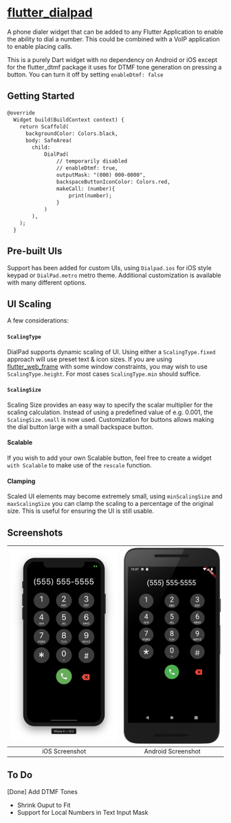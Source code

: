 
# [flutter_dialpad](https://pub.dev/packages/flutter_dialpad)  
  
A phone dialer widget that can be added to any Flutter Application to enable the ability to dial a number. This could be combined with a VoIP application to enable placing calls.  
  
This is a purely Dart widget with no dependency on Android or iOS except for the flutter_dtmf package it uses for DTMF tone generation on pressing a button. You can turn it off by setting ```enableDtmf: false```  
  
## Getting Started  
  
```  
@override  
  Widget build(BuildContext context) {  
    return Scaffold(  
      backgroundColor: Colors.black,  
      body: SafeArea(  
        child:  
            DialPad(  
                // temporarily disabled  
                // enableDtmf: true,  
                outputMask: "(000) 000-0000",  
                backspaceButtonIconColor: Colors.red,  
                makeCall: (number){  
                    print(number);  
                }  
            )  
        ),  
    );  
  }  
```  

## Pre-built UIs

Support has been added for custom UIs, using `Dialpad.ios` for iOS style keypad or `DialPad.metro` metro theme. Additional customization is available with many different options.

## UI Scaling

A few considerations:

#### `ScalingType`
DialPad supports dynamic scaling of UI. Using either a `ScalingType.fixed` approach will use preset text & icon sizes. If you are using [flutter_web_frame](https://pub.dev/packages/flutter_web_frame) with some window constraints, you may wish to use `ScalingType.height`. For most cases `ScalingType.min` should suffice.

#### `ScalingSize`
Scaling Size provides an easy way to specify the scalar multiplier for the scaling calculation. Instead of using a predefined value of e.g. 0.001, the `ScalingSize.small` is now used. Customization for buttons allows making the dial button large with a small backspace button.

#### Scalable
If you wish to add your own Scalable button, feel free to create a widget  `with Scalable` to make use of the `rescale` function.

#### Clamping

Scaled UI elements may become extremely small, using `minScalingSize` and `maxScalingSize` you can clamp the scaling to a percentage of the original size. This is useful for ensuring the UI is still usable.

## Screenshots  
  
![iOS Screenshot](screenshots/screenshot1.png?raw=true "iOS Screenshot") | ![Android Screenshot](screenshots/screenshot2.png?raw=true "Android Screenshot")  
|:---:|:---:|  
| iOS Screenshot | Android Screenshot |  
  
## To Do  
[Done] Add DTMF Tones  
* Shrink Ouput to Fit  
* Support for Local Numbers in Text Input Mask
